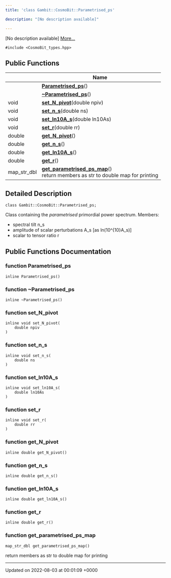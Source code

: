 ```yaml
---
title: 'class Gambit::CosmoBit::Parametrised_ps'

description: "[No description available]"

---
```









[No description available] [More...](#detailed-description)


`#include <CosmoBit_types.hpp>`

## Public Functions

|                | Name           |
| -------------- | -------------- |
| | **[Parametrised_ps](/documentation/code/colliderbit_development/classes/classgambit_1_1cosmobit_1_1parametrised__ps/#function-parametrised-ps)**() |
| | **[~Parametrised_ps](/documentation/code/colliderbit_development/classes/classgambit_1_1cosmobit_1_1parametrised__ps/#function-~parametrised-ps)**() |
| void | **[set_N_pivot](/documentation/code/colliderbit_development/classes/classgambit_1_1cosmobit_1_1parametrised__ps/#function-set-n-pivot)**(double npiv) |
| void | **[set_n_s](/documentation/code/colliderbit_development/classes/classgambit_1_1cosmobit_1_1parametrised__ps/#function-set-n-s)**(double ns) |
| void | **[set_ln10A_s](/documentation/code/colliderbit_development/classes/classgambit_1_1cosmobit_1_1parametrised__ps/#function-set-ln10a-s)**(double ln10As) |
| void | **[set_r](/documentation/code/colliderbit_development/classes/classgambit_1_1cosmobit_1_1parametrised__ps/#function-set-r)**(double rr) |
| double | **[get_N_pivot](/documentation/code/colliderbit_development/classes/classgambit_1_1cosmobit_1_1parametrised__ps/#function-get-n-pivot)**() |
| double | **[get_n_s](/documentation/code/colliderbit_development/classes/classgambit_1_1cosmobit_1_1parametrised__ps/#function-get-n-s)**() |
| double | **[get_ln10A_s](/documentation/code/colliderbit_development/classes/classgambit_1_1cosmobit_1_1parametrised__ps/#function-get-ln10a-s)**() |
| double | **[get_r](/documentation/code/colliderbit_development/classes/classgambit_1_1cosmobit_1_1parametrised__ps/#function-get-r)**() |
| map_str_dbl | **[get_parametrised_ps_map](/documentation/code/colliderbit_development/classes/classgambit_1_1cosmobit_1_1parametrised__ps/#function-get-parametrised-ps-map)**()<br>return members as str to double map for printing  |

## Detailed Description

```
class Gambit::CosmoBit::Parametrised_ps;
```


Class containing the _parametrised_ primordial power spectrum. Members:

* spectral tilt n_s
* amplitude of scalar perturbations A_s [as ln(10^{10}A_s)]
* scalar to tensor ratio r 

## Public Functions Documentation

### function Parametrised_ps

```
inline Parametrised_ps()
```


### function ~Parametrised_ps

```
inline ~Parametrised_ps()
```


### function set_N_pivot

```
inline void set_N_pivot(
    double npiv
)
```


### function set_n_s

```
inline void set_n_s(
    double ns
)
```


### function set_ln10A_s

```
inline void set_ln10A_s(
    double ln10As
)
```


### function set_r

```
inline void set_r(
    double rr
)
```


### function get_N_pivot

```
inline double get_N_pivot()
```


### function get_n_s

```
inline double get_n_s()
```


### function get_ln10A_s

```
inline double get_ln10A_s()
```


### function get_r

```
inline double get_r()
```


### function get_parametrised_ps_map

```
map_str_dbl get_parametrised_ps_map()
```

return members as str to double map for printing 

-------------------------------

Updated on 2022-08-03 at 00:01:09 +0000